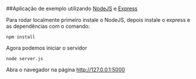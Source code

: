 ##Aplicação de exemplo utilizando [NodeJS](http://nodejs.org) e [Express](http://expressjs.com)

Para rodar localmente primeiro instale o NodeJS, depois instale o express e as dependências com o comando:

```
npm install
```

Agora podemos iniciar o servidor

```
node server.js
```

Abra o navegador na página http://127.0.0.1:5000

